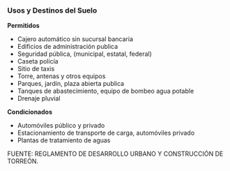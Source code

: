 ﻿
### Usos y Destinos del Suelo

**Permitidos**

* Cajero automático sin sucursal bancaria
* Edificios de administración publica
* Seguridad pública, (municipal, estatal, federal)
* Caseta policía
* Sitio de taxis
* Torre, antenas y otros equipos
* Parques, jardín, plaza abierta publica
* Tanques de abastecimiento, equipo de bombeo agua potable
* Drenaje pluvial

**Condicionados**

* Automóviles público y privado
* Estacionamiento de transporte de carga, automóviles privado
* Plantas de tratamiento de aguas

FUENTE: REGLAMENTO DE DESARROLLO URBANO Y CONSTRUCCIÓN DE TORREÓN.
